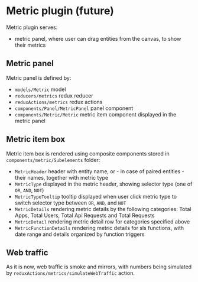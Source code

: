 # Metric plugin (future)

Metric plugin serves:
- metric panel, where user can drag entities from the canvas, to show their metrics

## Metric panel

Metric panel is defined by:
- `models/Metric` model
- `reducers/metrics` redux reducer
- `reduxActions/metrics` redux actions
- `components/Panel/MetricPanel` panel component
- `components/Metric/Metric` metric item component displayed in the metric panel

## Metric item box

Metric item box is rendered using composite components stored in `components/metric/Subelements` folder:
- `MetricHeader` header with entity name, or - in case of paired entities - their names, together with metric type
- `MetricType` displayed in the metric header, showing selector type (one of `OR`, `AND`, `NOT`)
- `MetricTypeTooltip` tooltip displayed when user click metric type to switch selector type between `OR`, `AND`, and `NOT`
- `MetricDetails` rendering metric details by the following categories: Total Apps, Total Users, Total Api Requests and Total Requests
- `MetricDetail` rendering metric detail row for categories specified above
- `MetricFunctionDetails` rendering metric details for sls functions, with date range and details organized by function triggers

## Web traffic

As it is now, web traffic is smoke and mirrors, with numbers being simulated by `reduxActions/metrics/simulateWebTraffic` action.
